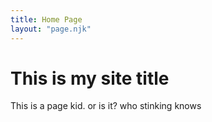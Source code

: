 ```yaml
---
title: Home Page
layout: "page.njk"
---
```


# This is my site title

This is a page kid. or is it? who stinking knows

